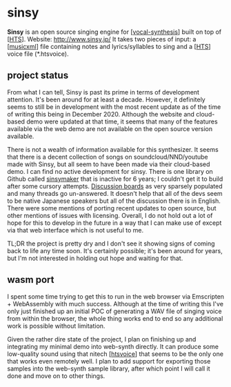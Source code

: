 # sinsy

**Sinsy** is an open source singing engine for [[vocal-synthesis]] built on top of [[HTS]].  Website: <http://www.sinsy.jp/>  It takes two pieces of input: a [[musicxml]] file containing notes and lyrics/syllables to sing and a [[HTS]] voice file (*.htsvoice).

## project status

From what I can tell, Sinsy is past its prime in terms of development attention.  It's been around for at least a decade.  However, it definitely seems to still be in development with the most recent update as of the time of writing this being in December 2020.  Although the website and cloud-based demo were updated at that time, it seems that many of the features available via the web demo are not available on the open source version available.

There is not a wealth of information available for this synthesizer.  It seems that there is a decent collection of songs on soundcloud/NND/youtube made with Sinsy, but all seem to have been made via their cloud-based demo.  I can find no active development for sinsy.  There is one library on Github called [sinsymaker](https://github.com/ceefour/sinsymaker) that is inactive for 6 years; I couldn't get it to build after some cursory attempts.  [Discussion boards](https://sourceforge.net/p/sinsy/discussion/general/) as very sparsely populated and many threads go un-answered.  It doesn't help that all of the devs seem to be native Japanese speakers but all of the discussion there is in English.  There were some mentions of porting recent updates to open source, but other mentions of issues with licensing.  Overall, I do not hold out a lot of hope for this to develop in the future in a way that I can make use of except via that web interface which is not useful to me.

TL;DR the project is pretty dry and I don't see it showing signs of coming back to life any time soon.  It's certainly possible; it's been around for years, but I'm not interested in holding out hope and waiting for that.

## wasm port

I spent some time trying to get this to run in the web browser via Emscripten + WebAssembly with much success.  Although at the time of writing this I've only just finished up an initial POC of generating a WAV file of singing voice from within the browser, the whole thing works end to end so any additional work is possible without limitation.

Given the rather dire state of the project, I plan on finishing up and integrating my minimal demo into web-synth directly. It can produce some low-quality sound using that nitech [[htsvoice]] that seems to be the only one that works even remotely well.  I plan to add support for exporting those samples into the web-synth sample library, after which point I will call it done and move on to other things.

[//begin]: # "Autogenerated link references for markdown compatibility"
[vocal-synthesis]: vocal-synthesis "vocal synthesis"
[HTS]: hts "HTS"
[musicxml]: musicxml "MusicXML"
[htsvoice]: htsvoice "htsvoice"
[//end]: # "Autogenerated link references"
